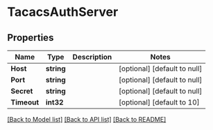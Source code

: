 # TacacsAuthServer

## Properties
Name | Type | Description | Notes
------------ | ------------- | ------------- | -------------
**Host** | **string** |  | [optional] [default to null]
**Port** | **string** |  | [optional] [default to null]
**Secret** | **string** |  | [optional] [default to null]
**Timeout** | **int32** |  | [optional] [default to 10]

[[Back to Model list]](../README.md#documentation-for-models) [[Back to API list]](../README.md#documentation-for-api-endpoints) [[Back to README]](../README.md)


